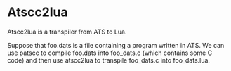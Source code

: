 # Atscc2lua #

Atscc2lua is a transpiler from ATS to Lua.

Suppose that foo.dats is a file containing a program written in
ATS. We can use patscc to compile foo.dats into foo_dats.c (which
contains some C code) and then use atscc2lua to transpile foo_dats.c
into foo_dats.lua.

